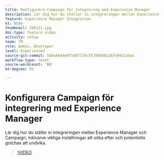 ```yaml
---
title: Konfigurera Campaign för integrering med Experience Manager
description: Lär dig hur du ställer in integreringen mellan Experience Manager och Campaign, inklusive viktiga inställningar att söka efter och potentiella gotchas att undvika.
feature: Experience Manager Integration
kt: 9594
thumbnail: 340121.jpg
doc-type: feature video
activity: setup
team: TM
role: Admin, Developer
level: Experienced
source-git-commit: 5b0a6644e9f5407726c5f389db62ab7a0921abac
workflow-type: tm+mt
source-wordcount: '60'
ht-degree: 0%

---
```


# Konfigurera Campaign för integrering med Experience Manager

Lär dig hur du ställer in integreringen mellan Experience Manager och Campaign, inklusive viktiga inställningar att söka efter och potentiella gotchas att undvika.

>[!VIDEO](https://video.tv.adobe.com/v/340121?quality=12)
